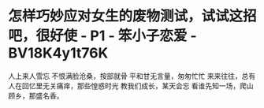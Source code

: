 # 怎样巧妙应对女生的废物测试，试试这招吧，很好使 - P1 - 笨小子恋爱 - BV18K4y1t76K

人上来人雪忘 不恨满脸沧桑，按部就骨 平和甘无言量，匆匆忙忙 来来往往，总有人在回忆里无关痛痒，那些惶惑时光 教我们成长，某天会忘 看谁先知一场，爬山顾乡，那盛名香。

